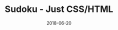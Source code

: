 ---
title: 'Sudoku - Just CSS/HTML'
description: 'Complete a sudoku puzzle without Javascript or server-side interaction.'
gametype: 'hard'
gameid: 31
date: 2018-06-20
tags: []
draft: false
type: 'games'
num19: [{'idx':1,'arr1':[1,2,3,4,5,6,7,8,9],'arr2':[1,2,3,4,5,6,7,8,9]},{'idx':2,'arr1':[1,2,3,4,5,6,7,8,9],'arr2':[1,2,3,4,5,6,7,8,9]},{'idx':3,'arr1':[1,2,3,4,5,6,7,8,9],'arr2':[1,2,3,4,5,6,7,8,9]},{'idx':4,'arr1':[1,2,3,4,5,6,7,8,9],'arr2':[1,2,3,4,5,6,7,8,9]},{'idx':5,'arr1':[1,2,3,4,5,6,7,8,9],'arr2':[1,2,3,4,5,6,7,8,9]},{'idx':6,'arr1':[1,2,3,4,5,6,7,8,9],'arr2':[1,2,3,4,5,6,7,8,9]},{'idx':7,'arr1':[1,2,3,4,5,6,7,8,9],'arr2':[1,2,3,4,5,6,7,8,9]},{'idx':8,'arr1':[1,2,3,4,5,6,7,8,9],'arr2':[1,2,3,4,5,6,7,8,9]},{'idx':9,'arr1':[1,2,3,4,5,6,7,8,9],'arr2':[1,2,3,4,5,6,7,8,9]}]
puzzle: [[8, 0, 6, 0, 9, 0, 4, 3, 0], [4, 1, 2, 0, 0, 0, 0, 0, 0], [0, 0, 0, 0, 0, 6, 0, 0, 1], [0, 0, 0, 9, 0, 0, 0, 5, 0], [0, 4, 5, 0, 7, 0, 6, 0, 9], [0, 0, 0, 6, 0, 0, 0, 7, 0], [0, 0, 0, 0, 0, 9, 0, 0, 6], [2, 5, 4, 0, 0, 0, 0, 0, 0], [6, 0, 3, 0, 8, 0, 2, 1, 0]]
layout: 'sudokucssstatic'
---